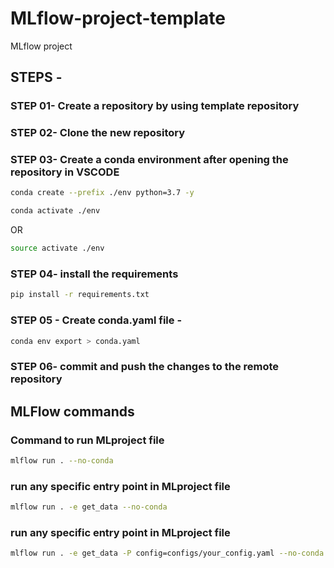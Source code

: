 # MLflow-project-template
MLflow project

## STEPS -

### STEP 01- Create a repository by using template repository

### STEP 02- Clone the new repository

### STEP 03- Create a conda environment after opening the repository in VSCODE

```bash
conda create --prefix ./env python=3.7 -y
```

```bash
conda activate ./env
```
OR
```bash
source activate ./env
```

### STEP 04- install the requirements
```bash
pip install -r requirements.txt
```

### STEP 05 - Create conda.yaml file -
```bash
conda env export > conda.yaml
```

### STEP 06- commit and push the changes to the remote repository

## MLFlow commands

### Command to run MLproject file
```bash
mlflow run . --no-conda
```
### run any specific entry point in MLproject file
```bash
mlflow run . -e get_data --no-conda
```

### run any specific entry point in MLproject file
```bash
mlflow run . -e get_data -P config=configs/your_config.yaml --no-conda
```



